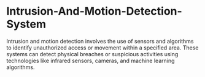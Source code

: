 # Intrusion-And-Motion-Detection-System
Intrusion and motion detection involves the use of sensors and algorithms to identify unauthorized access or movement within a specified area. These systems can detect physical breaches or suspicious activities using technologies like infrared sensors, cameras, and machine learning algorithms.
